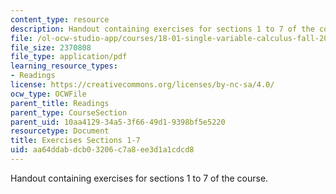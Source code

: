 ```yaml
---
content_type: resource
description: Handout containing exercises for sections 1 to 7 of the course.
file: /ol-ocw-studio-app/courses/18-01-single-variable-calculus-fall-2006/aa64ddabdcb03206c7a8ee3d1a1cdcd8_e_exrcs_scsn_1_7.pdf
file_size: 2370808
file_type: application/pdf
learning_resource_types:
- Readings
license: https://creativecommons.org/licenses/by-nc-sa/4.0/
ocw_type: OCWFile
parent_title: Readings
parent_type: CourseSection
parent_uid: 10aa4129-34a5-3f66-49d1-9398bf5e5220
resourcetype: Document
title: Exercises Sections 1-7
uid: aa64ddab-dcb0-3206-c7a8-ee3d1a1cdcd8
---
```

Handout containing exercises for sections 1 to 7 of the course.